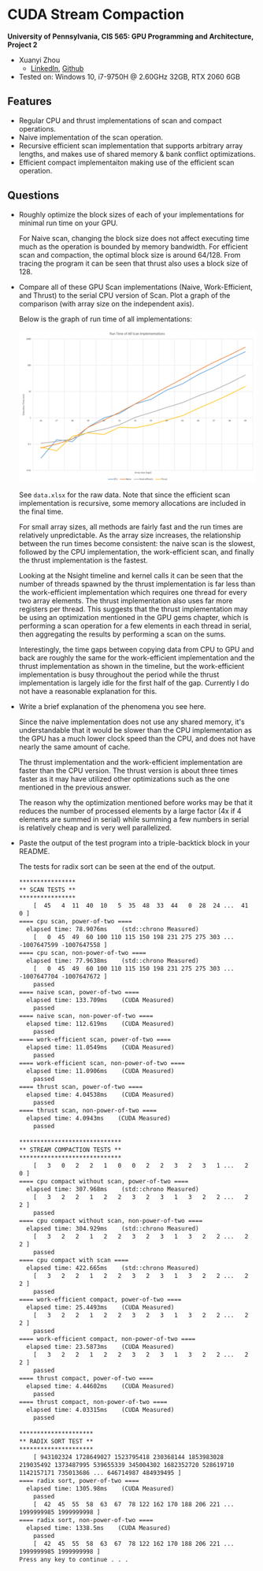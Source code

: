 CUDA Stream Compaction
======================

**University of Pennsylvania, CIS 565: GPU Programming and Architecture, Project 2**

* Xuanyi Zhou
  * [LinkedIn](https://www.linkedin.com/in/xuanyi-zhou-661365192/), [Github](https://github.com/lukedan)
* Tested on: Windows 10, i7-9750H @ 2.60GHz 32GB, RTX 2060 6GB

## Features

- Regular CPU and thrust implementations of scan and compact operations.
- Naive implementation of the scan operation.
- Recursive efficient scan implementation that supports arbitrary array lengths, and makes use of shared memory & bank conflict optimizations.
- Efficient compact implementaiton making use of the efficient scan operation.

## Questions

- Roughly optimize the block sizes of each of your implementations for minimal run time on your GPU.

  For Naive scan, changing the block size does not affect executing time much as the operation is bounded by memory bandwidth. For efficient scan and compaction, the optimal block size is around 64/128. From tracing the program it can be seen that thrust also uses a block size of 128.

- Compare all of these GPU Scan implementations (Naive, Work-Efficient, and Thrust) to the serial CPU version of Scan. Plot a graph of the comparison (with array size on the independent axis).

  Below is the graph of run time of all implementations:

  ![](img/perf.png)

  See `data.xlsx` for the raw data. Note that since the efficient scan implementation is recursive, some memory allocations are included in the final time.

  For small array sizes, all methods are fairly fast and the run times are relatively unpredictable. As the array size increases, the relationship between the run times become consistent: the naive scan is the slowest, followed by the CPU implementation, the work-efficient scan, and finally the thrust implementation is the fastest.

  Looking at the Nsight timeline and kernel calls it can be seen that the number of threads spawned by the thrust implementation is far less than the work-efficient implementation which requires one thread for every two array elements. The thrust implementation also uses far more registers per thread. This suggests that the thrust implementation may be using an optimization mentioned in the GPU gems chapter, which is performing a scan operation for a few elements in each thread in serial, then aggregating the results by performing a scan on the sums.

  Interestingly, the time gaps between copying data from CPU to GPU and back are roughly the same for the work-efficient implementation and the thrust implementation as shown in the timeline, but the work-efficient implementation is busy throughout the period while the thrust implementation is largely idle for the first half of the gap. Currently I do not have a reasonable explanation for this.

- Write a brief explanation of the phenomena you see here.

  Since the naive implementation does not use any shared memory, it's understandable that it would be slower than the CPU implementation as the GPU has a much lower clock speed than the CPU, and does not have nearly the same amount of cache.

  The thrust implementation and the work-efficient implementation are faster than the CPU version. The thrust version is about three times faster as it may have utilized other optimizations such as the one mentioned in the previous answer.

  The reason why the optimization mentioned before works may be that it reduces the number of processed elements by a large factor (4x if 4 elements are summed in serial) while summing a few numbers in serial is relatively cheap and is very well parallelized.

- Paste the output of the test program into a triple-backtick block in your README.

  The tests for radix sort can be seen at the end of the output.

  ```
  ****************
  ** SCAN TESTS **
  ****************
      [  45   4  11  40  10   5  35  48  33  44   0  28  24 ...  41   0 ]
  ==== cpu scan, power-of-two ====
    elapsed time: 78.9076ms    (std::chrono Measured)
      [   0  45  49  60 100 110 115 150 198 231 275 275 303 ... -1007647599 -1007647558 ]
  ==== cpu scan, non-power-of-two ====
    elapsed time: 77.9638ms    (std::chrono Measured)
      [   0  45  49  60 100 110 115 150 198 231 275 275 303 ... -1007647704 -1007647672 ]
      passed
  ==== naive scan, power-of-two ====
    elapsed time: 133.709ms    (CUDA Measured)
      passed
  ==== naive scan, non-power-of-two ====
    elapsed time: 112.619ms    (CUDA Measured)
      passed
  ==== work-efficient scan, power-of-two ====
    elapsed time: 11.0549ms    (CUDA Measured)
      passed
  ==== work-efficient scan, non-power-of-two ====
    elapsed time: 11.0906ms    (CUDA Measured)
      passed
  ==== thrust scan, power-of-two ====
    elapsed time: 4.04538ms    (CUDA Measured)
      passed
  ==== thrust scan, non-power-of-two ====
    elapsed time: 4.0943ms    (CUDA Measured)
      passed

  *****************************
  ** STREAM COMPACTION TESTS **
  *****************************
      [   3   0   2   2   1   0   0   2   2   3   2   3   1 ...   2   0 ]
  ==== cpu compact without scan, power-of-two ====
    elapsed time: 307.968ms    (std::chrono Measured)
      [   3   2   2   1   2   2   3   2   3   1   3   2   2 ...   2   2 ]
      passed
  ==== cpu compact without scan, non-power-of-two ====
    elapsed time: 304.929ms    (std::chrono Measured)
      [   3   2   2   1   2   2   3   2   3   1   3   2   2 ...   2   2 ]
      passed
  ==== cpu compact with scan ====
    elapsed time: 422.665ms    (std::chrono Measured)
      [   3   2   2   1   2   2   3   2   3   1   3   2   2 ...   2   2 ]
      passed
  ==== work-efficient compact, power-of-two ====
    elapsed time: 25.4493ms    (CUDA Measured)
      [   3   2   2   1   2   2   3   2   3   1   3   2   2 ...   2   2 ]
      passed
  ==== work-efficient compact, non-power-of-two ====
    elapsed time: 23.5873ms    (CUDA Measured)
      [   3   2   2   1   2   2   3   2   3   1   3   2   2 ...   2   2 ]
      passed
  ==== thrust compact, power-of-two ====
    elapsed time: 4.44602ms    (CUDA Measured)
      passed
  ==== thrust compact, non-power-of-two ====
    elapsed time: 4.03315ms    (CUDA Measured)
      passed

  *********************
  ** RADIX SORT TEST **
  *********************
      [ 943102324 1728649027 1523795418 230368144 1853983028 219035492 1373487995 539655339 345004302 1682352720 528619710 1142157171 735013686 ... 646714987 484939495 ]
  ==== radix sort, power-of-two ====
    elapsed time: 1305.98ms    (CUDA Measured)
      passed
      [  42  45  55  58  63  67  78 122 162 170 188 206 221 ... 1999999985 1999999998 ]
  ==== radix sort, non-power-of-two ====
    elapsed time: 1338.5ms    (CUDA Measured)
      passed
      [  42  45  55  58  63  67  78 122 162 170 188 206 221 ... 1999999985 1999999998 ]
  Press any key to continue . . .
  ```

